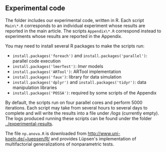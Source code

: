 ## Experimental code

The folder includes our experimental code, written in R. Each script ``Main\*.R`` corresponds to an individual experiment whose results are reported in the main article. The scripts ``Appendix\*.R`` correspond instead to experiments whose results are reported in the Appendix. 

You may need to install several R packages to make the scripts run: 

- ``install.packages('foreach')`` and  ``install.packages('parallel')``: parallel code execution
- ``install.packages('lmerTest')``: *lmer* models
- ``install.packages('ARTool')``: ARTool implementation
- ``install.packages('faux')``: library for data simulation
- ``install.packages('dplyr')`` and ``install.packages('tidyr')``: data manipulation libraries
- ``install.packages('POSSA')``: required by some scripts of the Appendix

By default, the scripts run on four parallel cores and perform 5000 iterations. Each script may take from several hours to several days to complete and will write the results into a file under */logs* (currently empty). The logs produced running these scripts can be found under the folder [../experimental-results](../experimental-results/).

The file ``np.anova.R`` is downloaded from http://www.uni-koeln.de/~luepsen/R/ and provides Lüpsen's implementation of  multifactorial generalizations of nonparametric tests.
